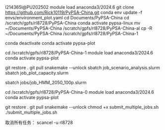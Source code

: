 l214365l@PU202502
module load anaconda3/2024.6
git clone https://github.com/Rick10119/PyPSA-China.git
conda env update -f envs/environment_plot.yaml
cd Documents/PyPSA-China
cd /scratch/gpfs/rl8728/PyPSA-China
conda activate pypsa-linux
mv ~/Documents/PyPSA-China /scratch/gpfs/rl8728/PyPSA-China-al
cp -R ~/Documents/PyPSA-China /scratch/gpfs/rl8728/PyPSA-China-1

conda deactivate
conda activate pypsa-plot

cd /scratch/gpfs/rl8728/PyPSA-China-1
module load anaconda3/2024.6
conda activate pypsa-plot

git restore .
git pull
snakemake --unlock
sbatch job_scenario_analysis.slurm
sbatch job_plot_capacity.slurm

sbatch jobs/job_HMM_2050_100p.slurm

cd /scratch/gpfs/rl8728/PyPSA-China-0
module load anaconda3/2024.6
conda activate pypsa-plot

git restore .
git pull
snakemake --unlock
chmod +x submit_multiple_jobs.sh 
./submit_multiple_jobs.sh


取消所有任务：
scancel -u rl8728
